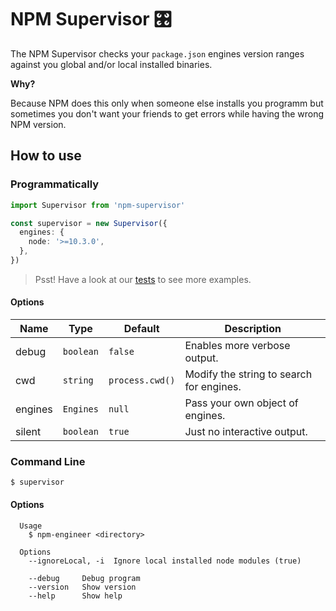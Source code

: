 # NPM Supervisor 🎛

The NPM Supervisor checks your `package.json` engines version ranges against you
global and/or local installed binaries.

**Why?**

Because NPM does this only when someone else installs you programm but sometimes
you don't want your friends to get errors while having the wrong NPM version.

## How to use

### Programmatically

```ts
import Supervisor from 'npm-supervisor'

const supervisor = new Supervisor({
  engines: {
    node: '>=10.3.0',
  },
})
```

> Psst! Have a look at our [tests](./test) to see more examples.

#### Options

| Name    | Type      | Default         | Description                              |
| ------- | --------- | --------------- | ---------------------------------------- |
| debug   | `boolean` | `false`         | Enables more verbose output.             |
| cwd     | `string`  | `process.cwd()` | Modify the string to search for engines. |
| engines | `Engines` | `null`          | Pass your own object of engines.         |
| silent  | `boolean` | `true`          | Just no interactive output.              |

### Command Line

```shell
$ supervisor
```

#### Options

```shell
  Usage
    $ npm-engineer <directory>

  Options
    --ignoreLocal, -i  Ignore local installed node modules (true)

    --debug     Debug program
    --version   Show version
    --help      Show help
```
